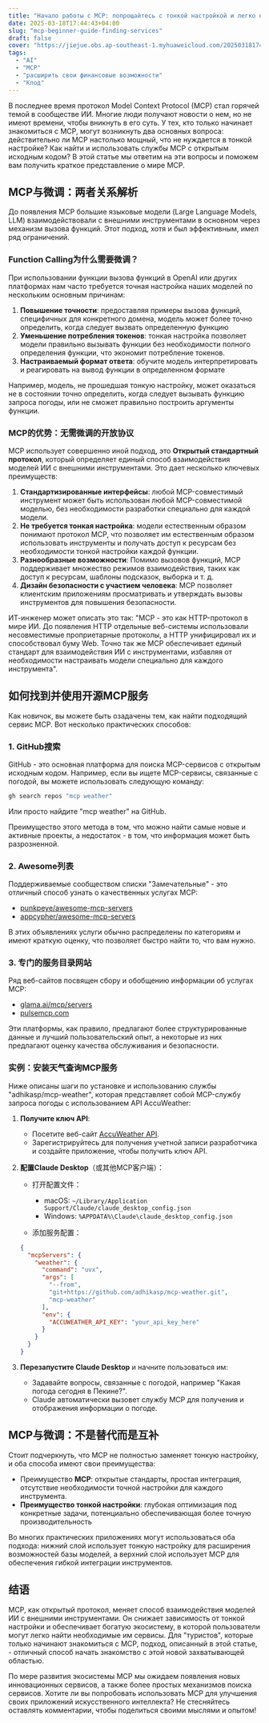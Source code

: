 ```yaml
---
title: "Начало работы с MCP: попрощайтесь с тонкой настройкой и легко находите службы с открытым исходным кодом"
date: 2025-03-18T17:44:43+04:00
slug: "mcp-beginner-guide-finding-services"
draft: false
cover: "https://jiejue.obs.ap-southeast-1.myhuaweicloud.com/20250318174824108.webp"
tags:
  - "AI"
  - "MCP"
  - "расширить свои финансовые возможности"
  - "Клод"
---
```


В последнее время протокол Model Context Protocol (MCP) стал горячей темой в сообществе ИИ. Многие люди получают новости о нем, но не имеют времени, чтобы вникнуть в его суть. У тех, кто только начинает знакомиться с MCP, могут возникнуть два основных вопроса: действительно ли MCP настолько мощный, что не нуждается в тонкой настройке? Как найти и использовать службы MCP с открытым исходным кодом? В этой статье мы ответим на эти вопросы и поможем вам получить краткое представление о мире MCP.

<!--more-->

## MCP与微调：两者关系解析

До появления MCP большие языковые модели (Large Language Models, LLM) взаимодействовали с внешними инструментами в основном через механизм вызова функций. Этот подход, хотя и был эффективным, имел ряд ограничений.

### Function Calling为什么需要微调？

При использовании функции вызова функций в OpenAI или других платформах нам часто требуется точная настройка наших моделей по нескольким основным причинам:

1. **Повышение точности**: предоставляя примеры вызова функций, специфичных для конкретного домена, модель может более точно определить, когда следует вызвать определенную функцию
2. **Уменьшение потребления токенов**: тонкая настройка позволяет модели правильно вызывать функции без необходимости полного определения функции, что экономит потребление токенов.
3. **Настраиваемый формат ответа**: обучите модель интерпретировать и реагировать на вывод функции в определенном формате

Например, модель, не прошедшая тонкую настройку, может оказаться не в состоянии точно определить, когда следует вызывать функцию запроса погоды, или не сможет правильно построить аргументы функции.

### MCP的优势：无需微调的开放协议

MCP использует совершенно иной подход, это **Открытый стандартный протокол**, который определяет единый способ взаимодействия моделей ИИ с внешними инструментами. Это дает несколько ключевых преимуществ:

1. **Стандартизированные интерфейсы**: любой MCP-совместимый инструмент может быть использован любой MCP-совместимой моделью, без необходимости разработки специально для каждой модели.
2. **Не требуется тонкая настройка**: модели естественным образом понимают протокол MCP, что позволяет им естественным образом использовать инструменты и получать доступ к ресурсам без необходимости тонкой настройки каждой функции.
3. **Разнообразные возможности**: Помимо вызовов функций, MCP поддерживает множество режимов взаимодействия, таких как доступ к ресурсам, шаблоны подсказок, выборка и т. д.
4. **Дизайн безопасности с участием человека**: MCP позволяет клиентским приложениям просматривать и утверждать вызовы инструментов для повышения безопасности.

ИТ-инженер может описать это так: "MCP - это как HTTP-протокол в мире ИИ. До появления HTTP отдельные веб-системы использовали несовместимые проприетарные протоколы, а HTTP унифицировал их и способствовал буму Web. Точно так же MCP обеспечивает единый стандарт для взаимодействия ИИ с инструментами, избавляя от необходимости настраивать модели специально для каждого инструмента".

## 如何找到并使用开源MCP服务

Как новичок, вы можете быть озадачены тем, как найти подходящий сервис MCP. Вот несколько практических способов:

### 1. GitHub搜索

GitHub - это основная платформа для поиска MCP-сервисов с открытым исходным кодом. Например, если вы ищете MCP-сервисы, связанные с погодой, вы можете использовать следующую команду:

```bash
gh search repos "mcp weather"
```

Или просто найдите "mcp weather" на GitHub.

Преимущество этого метода в том, что можно найти самые новые и активные проекты, а недостаток - в том, что информация может быть разрозненной.

### 2. Awesome列表

Поддерживаемые сообществом списки "Замечательные" - это отличный способ узнать о качественных услугах MCP:

- [punkpeye/awesome-mcp-servers](https://github.com/punkpeye/awesome-mcp-servers)
- [appcypher/awesome-mcp-servers](https://github.com/appcypher/awesome-mcp-servers)

В этих объявлениях услуги обычно распределены по категориям и имеют краткую оценку, что позволяет быстро найти то, что вам нужно.

### 3. 专门的服务目录网站

Ряд веб-сайтов посвящен сбору и обобщению информации об услугах MCP:

- [glama.ai/mcp/servers](https://glama.ai/mcp/servers)
- [pulsemcp.com](https://www.pulsemcp.com)

Эти платформы, как правило, предлагают более структурированные данные и лучший пользовательский опыт, а некоторые из них предлагают оценку качества обслуживания и безопасности.

### 实例：安装天气查询MCP服务

Ниже описаны шаги по установке и использованию службы "adhikasp/mcp-weather", которая представляет собой MCP-службу запроса погоды с использованием API AccuWeather:

1. **Получите ключ API**:
   - Посетите веб-сайт [AccuWeather API](https://developer.accuweather.com/).
   - Зарегистрируйтесь для получения учетной записи разработчика и создайте приложение, чтобы получить ключ API.

2. **配置Claude Desktop**（或其他MCP客户端）：
   - 打开配置文件：
     - macOS: `~/Library/Application Support/Claude/claude_desktop_config.json`
     - Windows: `%APPDATA%\Claude\claude_desktop_config.json`
   
   - 添加服务配置：
   ```json
   {
     "mcpServers": {
       "weather": {
         "command": "uvx",
         "args": [
           "--from", 
           "git+https://github.com/adhikasp/mcp-weather.git", 
           "mcp-weather"
         ],
         "env": {
           "ACCUWEATHER_API_KEY": "your_api_key_here"
         }
       }
     }
   }
   ```

3. **Перезапустите Claude Desktop** и начните пользоваться им:
   - Задавайте вопросы, связанные с погодой, например "Какая погода сегодня в Пекине?".
   - Claude автоматически вызовет службу MCP для получения и отображения информации о погоде.

## MCP与微调：不是替代而是互补

Стоит подчеркнуть, что MCP не полностью заменяет тонкую настройку, и оба способа имеют свои преимущества:

- Преимущество **MCP**: открытые стандарты, простая интеграция, отсутствие необходимости точной настройки для каждого инструмента.
- **Преимущество тонкой настройки**: глубокая оптимизация под конкретные задачи, потенциально обеспечивающая более точную производительность

Во многих практических приложениях могут использоваться оба подхода: нижний слой использует тонкую настройку для расширения возможностей базы моделей, а верхний слой использует MCP для обеспечения гибкой интеграции инструментов.

## 结语

MCP, как открытый протокол, меняет способ взаимодействия моделей ИИ с внешними инструментами. Он снижает зависимость от тонкой настройки и обеспечивает богатую экосистему, в которой пользователи могут легко найти необходимые им сервисы. Для "туристов", которые только начинают знакомиться с MCP, подход, описанный в этой статье, - отличный способ начать знакомство с этой новой захватывающей областью.

По мере развития экосистемы MCP мы ожидаем появления новых инновационных сервисов, а также более простых механизмов поиска сервисов. Хотите ли вы попробовать использовать MCP для улучшения своих приложений искусственного интеллекта? Не стесняйтесь оставлять комментарии, чтобы поделиться своими мыслями и опытом!